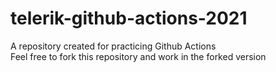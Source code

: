 # telerik-github-actions-2021
A repository created for practicing Github Actions  
Feel free to fork this repository and work in the forked version


